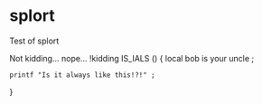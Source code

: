 # splort
Test of splort

Not kidding... nope... !kidding
IS_IALS () { local bob is your uncle ;
 
 	printf "Is it always like this!?!" ;

}

